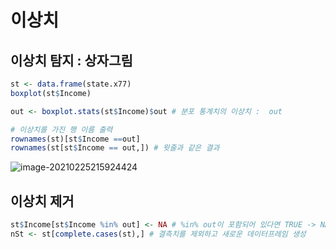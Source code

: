 # 이상치

## 이상치 탐지 : 상자그림

```R
st <- data.frame(state.x77)
boxplot(st$Income)

out <- boxplot.stats(st$Income)$out # 분포 통계치의 이상치 :  out

# 이상치를 가진 행 이름 출력
rownames(st)[st$Income ==out]
rownames(st[st$Income == out,]) # 윗줄과 같은 결과
```



![image-20210225215924424](C:%5CUsers%5Ckimih%5CAppData%5CRoaming%5CTypora%5Ctypora-user-images%5Cimage-20210225215924424.png)



## 이상치 제거

```R
st$Income[st$Income %in% out] <- NA # %in% out이 포함되어 있다면 TRUE -> NA로 변경
nSt <- st[complete.cases(st),] # 결측치를 제외하고 새로운 데이터프레임 생성
```

